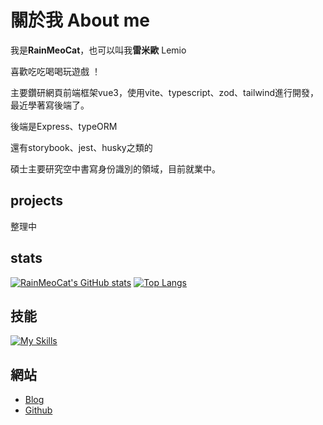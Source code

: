 
# 關於我 About me
我是**RainMeoCat**，也可以叫我**雷米歐** Lemio

喜歡吃吃喝喝玩遊戲 ！

主要鑽研網頁前端框架vue3，使用vite、typescript、zod、tailwind進行開發，最近學著寫後端了。

後端是Express、typeORM

還有storybook、jest、husky之類的

碩士主要研究空中書寫身份識別的領域，目前就業中。
## projects

整理中

## stats
[![RainMeoCat's GitHub stats](https://github-readme-stats.vercel.app/api?username=RainMeoCat&count_private=true&show_icons=true&locale=zh-tw&theme=vue-dark)](https://github.com/RainMeoCat/github-readme-stats)
[![Top Langs](https://github-readme-stats.vercel.app/api/top-langs/?username=RainMeoCat&count_private=true&locale=zh-tw&layout=compact&theme=vue-dark)](https://github.com/RainMeoCat/github-readme-stats)
## 技能
[![My Skills](https://skillicons.dev/icons?i=js,html,css,sass,py,git,vue,ps,pr,ae,figma)](https://skillicons.dev)


## 網站
* [Blog](https://blog.rainmeocat.com/)
* [Github](https://github.com/RainMeoCat/)

